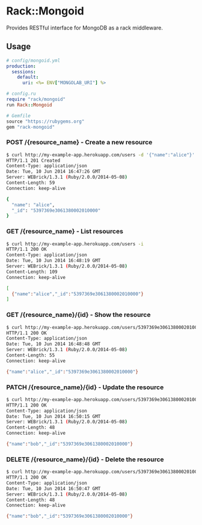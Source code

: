 # Rack::Mongoid
Provides RESTful interface for MongoDB as a rack middleware.

## Usage
```yaml
# config/mongoid.yml
production:
  sessions:
    default:
      uri: <%= ENV["MONGOLAB_URI"] %>
```

```ruby
# config.ru
require "rack/mongoid"
run Rack::Mongoid
```

```ruby
# Gemfile
source "https://rubygems.org"
gem "rack-mongoid"
```

### POST /{resource_name} - Create a new resource
```sh
$ curl http://my-example-app.herokuapp.com/users -d '{"name":"alice"}' -H "Content-Type: application/json" -i
HTTP/1.1 201 Created
Content-Type: application/json
Date: Tue, 10 Jun 2014 16:47:26 GMT
Server: WEBrick/1.3.1 (Ruby/2.0.0/2014-05-08)
Content-Length: 59
Connection: keep-alive

{
  "name": "alice",
  "_id": "5397369e3061380002010000"
}
```

### GET /{resource_name} - List resources
```sh
$ curl http://my-example-app.herokuapp.com/users -i
HTTP/1.1 200 OK
Content-Type: application/json
Date: Tue, 10 Jun 2014 16:48:19 GMT
Server: WEBrick/1.3.1 (Ruby/2.0.0/2014-05-08)
Content-Length: 109
Connection: keep-alive

[
  {"name":"alice","_id":"5397369e3061380002010000"}
]
```

### GET /{resource_name}/{id} - Show the resource
```sh
$ curl http://my-example-app.herokuapp.com/users/5397369e3061380002010000 -i
HTTP/1.1 200 OK
Content-Type: application/json
Date: Tue, 10 Jun 2014 16:48:48 GMT
Server: WEBrick/1.3.1 (Ruby/2.0.0/2014-05-08)
Content-Length: 55
Connection: keep-alive

{"name":"alice","_id":"5397369e3061380002010000"}
```

### PATCH /{resource_name}/{id} - Update the resource
```sh
$ curl http://my-example-app.herokuapp.com/users/5397369e3061380002010000 -X PUT -d '{"name":"bob"}' -H "Content-Type: application/json" -i
HTTP/1.1 200 OK
Content-Type: application/json
Date: Tue, 10 Jun 2014 16:50:15 GMT
Server: WEBrick/1.3.1 (Ruby/2.0.0/2014-05-08)
Content-Length: 48
Connection: keep-alive

{"name":"bob","_id":"5397369e3061380002010000"}
```

### DELETE /{resource_name}/{id} - Delete the resource
```sh
$ curl http://my-example-app.herokuapp.com/users/5397369e3061380002010000 -X DELETE -i
HTTP/1.1 200 OK
Content-Type: application/json
Date: Tue, 10 Jun 2014 16:50:47 GMT
Server: WEBrick/1.3.1 (Ruby/2.0.0/2014-05-08)
Content-Length: 48
Connection: keep-alive

{"name":"bob","_id":"5397369e3061380002010000"}
```
